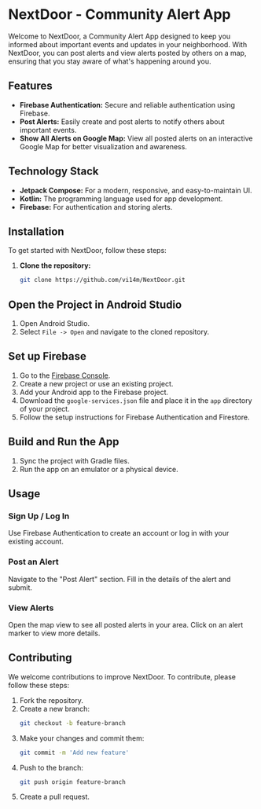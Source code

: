 # NextDoor - Community Alert App

Welcome to NextDoor, a Community Alert App designed to keep you informed about important events and updates in your neighborhood. With NextDoor, you can post alerts and view alerts posted by others on a map, ensuring that you stay aware of what's happening around you.

## Features

- **Firebase Authentication:** Secure and reliable authentication using Firebase.
- **Post Alerts:** Easily create and post alerts to notify others about important events.
- **Show All Alerts on Google Map:** View all posted alerts on an interactive Google Map for better visualization and awareness.

## Technology Stack

- **Jetpack Compose:** For a modern, responsive, and easy-to-maintain UI.
- **Kotlin:** The programming language used for app development.
- **Firebase:** For authentication and storing alerts.

## Installation

To get started with NextDoor, follow these steps:

1. **Clone the repository:**
   ```sh
   git clone https://github.com/vi14m/NextDoor.git
   ```
## Open the Project in Android Studio

1. Open Android Studio.
2. Select `File -> Open` and navigate to the cloned repository.

## Set up Firebase

1. Go to the [Firebase Console](https://console.firebase.google.com/).
2. Create a new project or use an existing project.
3. Add your Android app to the Firebase project.
4. Download the `google-services.json` file and place it in the `app` directory of your project.
5. Follow the setup instructions for Firebase Authentication and Firestore.

## Build and Run the App

1. Sync the project with Gradle files.
2. Run the app on an emulator or a physical device.

## Usage

### Sign Up / Log In

Use Firebase Authentication to create an account or log in with your existing account.

### Post an Alert

Navigate to the "Post Alert" section.
Fill in the details of the alert and submit.

### View Alerts

Open the map view to see all posted alerts in your area.
Click on an alert marker to view more details.

## Contributing

We welcome contributions to improve NextDoor. To contribute, please follow these steps:

1. Fork the repository.
2. Create a new branch:
    ```sh
    git checkout -b feature-branch
    ```
3. Make your changes and commit them:
    ```sh
    git commit -m 'Add new feature'
    ```
4. Push to the branch:
    ```sh
    git push origin feature-branch
    ```
5. Create a pull request.


